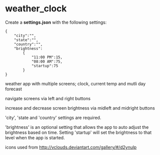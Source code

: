 # weather_clock

Create a **settings.json** with the following settings:
```
{
    "city":"",
    "state":"",
    "country":"",
    "brightness":
        {
            "11:00 PM":15,
            "08:00 AM":75,
            "startup":75
        }
}
```
weather app with multiple screens; clock, current temp and mutli day forecast

navigate screens via left and right buttons

increase and decrease screen brightness via midleft and midright buttons

'city', 'state and 'country' settings are required.

'brightness' is an optional setting that allows the app to auto adjust the brightness based on time.  Setting 'startup' will set the brightness to that level when the app is started.

icons used from http://vclouds.deviantart.com/gallery/#/d2ynulp
